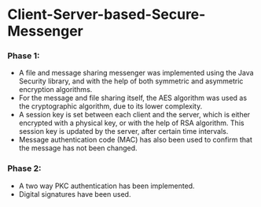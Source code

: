 # Client-Server-based-Secure-Messenger

### Phase 1:
* A file and message sharing messenger was implemented using the Java Security library, and with the help of both symmetric and asymmetric encryption algorithms.
* For the message and file sharing itself, the AES algorithm was used as the cryptographic algorithm, due to its lower complexity. 
* A session key is set between each client and the server, which is either encrypted with a physical key, or with the help of RSA algorithm. This session key is updated by the server, after certain time intervals. 
* Message authentication code (MAC) has also been used to confirm that the message has not been changed.

### Phase 2:
* A two way PKC authentication has been implemented.
* Digital signatures have been used.
